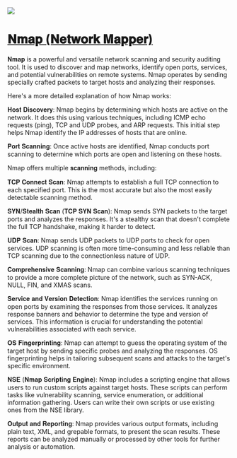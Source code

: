 <img src="https://raw.githubusercontent.com/Naman-Devnani/HPTI-SEP-2023/main/Tools/Nmap/nmap.png">
<h1><a href="https://github.com/nmap/nmap">𝐍𝐦𝐚𝐩 (𝐍𝐞𝐭𝐰𝐨𝐫𝐤 𝐌𝐚𝐩𝐩𝐞𝐫)</a></h1>

𝐍𝐦𝐚𝐩 is a powerful and versatile network scanning and security auditing tool.
It is used to discover and map networks, identify open ports, services, and potential vulnerabilities on remote systems.
Nmap operates by sending specially crafted packets to target hosts and analyzing their responses.

Here's a more detailed explanation of how Nmap works:

𝐇𝐨𝐬𝐭 𝐃𝐢𝐬𝐜𝐨𝐯𝐞𝐫𝐲: Nmap begins by determining which hosts are active on the network. 
It does this using various techniques, including ICMP echo requests (ping), TCP and UDP probes, and ARP requests. 
This initial step helps Nmap identify the IP addresses of hosts that are online.

𝐏𝐨𝐫𝐭 𝐒𝐜𝐚𝐧𝐧𝐢𝐧𝐠: Once active hosts are identified, 
Nmap conducts port scanning to determine which ports are open and listening on these hosts. 

Nmap offers multiple 𝐬𝐜𝐚𝐧𝐧𝐢𝐧𝐠 methods, including:

  𝐓𝐂𝐏 𝐂𝐨𝐧𝐧𝐞𝐜𝐭 𝐒𝐜𝐚𝐧: Nmap attempts to establish a full TCP connection to each specified port. 
  This is the most accurate but also the most easily detectable scanning method.

  𝐒𝐘𝐍/𝐒𝐭𝐞𝐚𝐥𝐭𝐡 𝐒𝐜𝐚𝐧 (𝐓𝐂𝐏 𝐒𝐘𝐍 𝐒𝐜𝐚𝐧): Nmap sends SYN packets to the target ports and analyzes the responses. 
  It's a stealthy scan that doesn't complete the full TCP handshake, making it harder to detect.

  𝐔𝐃𝐏 𝐒𝐜𝐚𝐧: Nmap sends UDP packets to UDP ports to check for open services. 
  UDP scanning is often more time-consuming and less reliable than TCP scanning due to the connectionless nature of UDP.

  𝐂𝐨𝐦𝐩𝐫𝐞𝐡𝐞𝐧𝐬𝐢𝐯𝐞 𝐒𝐜𝐚𝐧𝐧𝐢𝐧𝐠: Nmap can combine various scanning techniques to provide a more complete picture of the network, 
  such as SYN-ACK, NULL, FIN, and XMAS scans.

𝐒𝐞𝐫𝐯𝐢𝐜𝐞 𝐚𝐧𝐝 𝐕𝐞𝐫𝐬𝐢𝐨𝐧 𝐃𝐞𝐭𝐞𝐜𝐭𝐢𝐨𝐧: Nmap identifies the services running on open ports by examining the responses from those services. 
It analyzes response banners and behavior to determine the type and version of services. 
This information is crucial for understanding the potential vulnerabilities associated with each service.

𝐎𝐒 𝐅𝐢𝐧𝐠𝐞𝐫𝐩𝐫𝐢𝐧𝐭𝐢𝐧𝐠: Nmap can attempt to guess the operating system of the target host by sending specific probes and analyzing the responses. 
OS fingerprinting helps in tailoring subsequent scans and attacks to the target's specific environment.

𝐍𝐒𝐄 (𝐍𝐦𝐚𝐩 𝐒𝐜𝐫𝐢𝐩𝐭𝐢𝐧𝐠 𝐄𝐧𝐠𝐢𝐧𝐞): Nmap includes a scripting engine that allows users to run custom scripts against target hosts. 
These scripts can perform tasks like vulnerability scanning, service enumeration, or additional information gathering. 
Users can write their own scripts or use existing ones from the NSE library.

𝐎𝐮𝐭𝐩𝐮𝐭 𝐚𝐧𝐝 𝐑𝐞𝐩𝐨𝐫𝐭𝐢𝐧𝐠: Nmap provides various output formats, including plain text, XML, and grepable formats, 
to present the scan results. These reports can be analyzed manually or processed by other tools for further analysis or automation.
